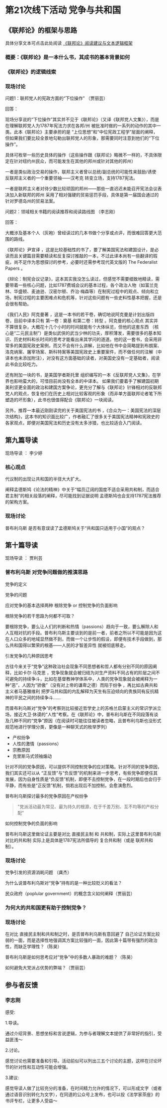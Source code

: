 # 第21次线下活动 党争与共和国

## 《联邦论》的框架与思路

具体分享文本可点击此处阅读 [《联邦论》阅读建议与文本逻辑框架](https://www.grayrobe.club/mediawiki-1.26.3/index.php?title=%E3%80%8A%E8%81%94%E9%82%A6%E8%AE%BA%E3%80%8B%E6%B4%BB%E5%8A%A8%E8%B7%AF%E7%BA%BF%E5%9B%BE)

### 概要：《联邦论》是一本什么书，其成书的基本背景如何

### 《联邦论》的逻辑线索

### 现场讨论

问题1：联邦党人的宪政方面的“下位操作” （贾丽芸）

回答：

现场分享说的“下位操作”其实并不见于《联邦论》（又译《联邦党人文集》），而是在理解联邦党人为1787年宪法力求在各邦/州 被批准时做的一系列的动作的其中一类。此本《联邦论》主要承担的是 “上位思想”和“中位宪政工程学”层面的阐释，但如果我们要比较全景地勾勒出联邦党人的形象，那需要同时注意到他们的“下位操作”。

具体可枚举一些历史具体的操作（这些操作跟《联邦论》略微不一样的，不具体限定在针对纽约州民众，而可能发生在其他的邦州或针对其他的邦州）

一者是类似政治交易的操作，联邦主义者曾以总统/副总统的可能性来鼓励/诱使 反联邦主义者的一个重要领袖——汉考克 转变立场，支持1787宪法。

一者是联邦主义者对待少数比较顽固的邦州——那些一直迟迟未能召开宪法会议表决加入新联邦的邦州 采用了相对强硬的贸易惩罚手段，具体是第一届国会通过的针对罗德岛州的贸易法案。

问题2：领域相关书籍的阅读推荐和阅读路线图 （李志刚）

回答：

大概涉及基本个人（灰袍）曾经读过的几本书做个分享或点评，而很难回答更大范围的路线。

《联邦论》尹宣译 ，这是比较基础性的书了，要了解美国宪法和建国设计，是必读而且关键篇目需要精读和反复探讨推敲的一本，不过此译本尚有一些翻译的瑕疵，尚不足作为思想探讨的参考，必要时还需参考现代英文版的 The Federalist Papers 。

《辩论：制宪会议记录》，这本其实我没怎么读过，但感觉不需要细致地精读，需要带着一些核心问题，比如1787费城会议的基本过程，各个政治人物（如富兰克林、华盛顿、麦迪逊、汉密尔顿、乔治·梅森等）在制宪过程中的观点、倾向和立场，制宪过程的主要困难点和危机等，针对这些问题有一些史料性基本把握，还是会很有帮助。

《我们人民》阿克曼著 ，这是一本书的若干卷，确切地说阿克曼是计划出版四卷，目前中译本只有 第一卷：奠基 和第二卷：转型 。阿克曼的核心观点 其实并不算很复杂，大概花十几个小时的时间就能有个大体纵览，但他的这套东西 （核心是“二元民主制”）是类似武侠的武当少林的功夫，厚积薄发，需要很多的基本知识、历史材料和长时间的思考才能看出来其学问的道道。他的这一套书，会采用非常多的美国宪政史案例，而又不会有什么讲解，比如他在书中会简略提到布朗案、洛克纳案、屠宰场案、斯科特案等美国宪政史上重要案件，而不做任何的注解（中译本也未添加附注），对没有这方面基础的读者，对美国史没有一定基础者，阅读此书会比较吃力。

还有附加一块的书，是美国学者斯托里 组织编写的一本《反联邦党人文集》，在学界也影响蛮大的，可惜目前尚没有全本的中译本。 如果我们要着手了解建国初期美利坚更全面的政治和建国方案争论，更充分了解与《联邦论》针锋相对的反联邦党人的观点，恢复他们在历史上相对比较客观的形象（而非单方面联邦论者笔下所塑造的坏形象），此书也很值得配合《联邦论》一块阅读。

另外，推荐一本最近刚刚读完的关于美国宪法的书 ，《合众为一：美国宪法的深层次结构》，这本书的知识面比较广，作者融汇了很多关于美国宪法精神和宪政史的各家观点，即便对美国宪法和历史没有太多涉猎，也比较适合入门阅读。

## 第九篇导读

现场导读 ： 李少婷

### 核心观点

代议制的出现让共和国的半径大大扩大。

阐释孟德斯鸠《论法的精神》中关于“幅员辽阔的国度不适合采用共和制，而适合君主制”的相关段落的阐释，尽可能找到证据说明 孟德斯鸠也会支持1787宪法推荐的架构方案。

### 现场讨论

普布利乌斯 是否有意误读了孟德斯鸠关于“共和国只适用于小国”的观点？

## 第十篇导读

现场导读 ： 贾利芸

### 普布利乌斯 对党争问题做的推演思路

党争的定义

党争的问题

应对党争的基本选择两种  根除党争 or 控制党争的负面影响

根除党争的若干思路为何都不可取？

要根除党争，要么让人们的判断和热情（passions）趋向于一致，要么解除人和人互相对抗的手段。普布利乌斯主要谈到的是前一者，前者之所以不可能是因为这在人口众多的地域显然做不到，而做一个让步性的假设，即便有技术手段做到，那么共和国得以繁荣的根基——人民的才智差异性 就被彻底移走。

引发党争的几种原因思考

古往今来关于“党争”这种政治社会现象不同思想者和哲人都有分别不同的原因阐释，比如卡尔·马克思 ，党争现象就会被归结为对生产资料不同占有的阶层之间不可避免的持续争斗，比如在基督教神学体系中，人类的党争现象就会被阐释为一种“恶”，人因为“骄傲”（没有对上帝的谦卑之德）而陷于纷争 ，再比如古典共和主义者马基雅维利 把罗马共和国的内乱解释为天生有压迫倾向的贵族同有反抗精神的平民之间的持续争斗……

而普布利乌斯对“党争”的考察则比较接近哲学史上的苏格兰启蒙主义的常识学派立场，接近大卫·休谟的“人性”考察。在《联邦论》中，普布利乌斯在不同段落有谈及几种不同的“党争”原因（在阅读时可能往往被读者忽略，且普布利乌斯也没形式规范地进行学理分类，更像是一种聊天式的枚举罗列）

* 产权纷争
* 人性的激情（passions）
* 宗教原因
* 克里斯马式领袖煽动

针对不同的党争原因，可以提供不同控制党争的应对策略。针对不同的党争原因，我们其实还可以从 “正反馈”与“负反馈”的机制来进一步思考，有些党争即便任其发展，因为自身性质是“负反馈”机制，即便不去控制党争，在一段时期后也会归于平静，而有些是“正反馈”机制，倘若出现后不加控制，会愈演愈烈。

普布利乌斯探讨最多的党争原因在产权纷争
> "党派活动最为常见、最为持久的根源，在于千差万别、互不均等的产权分配"

如何控制党争的负面的影响

普布利乌斯这里做论证主要是对比 直接民主制 和 共和制，实际上这里普布利乌斯对比的共和制 实际上是具体是1787宪法所倡导的 复合共和制（或是 联邦共和制）。

### 现场讨论

党争引发的资源消耗问题 （龚杰）

为什么说普布利乌斯对“党争”持有的是一种比较贬义的看法？

民众政府（poplular government）的概念含义如何阐释（贾丽芸）

### 为何大的共和国更有助于控制党争？

### 现场讨论

在对比 直接民主制和共和制之时，是否普布利乌斯有意回避了 自己论证方案比较弱的一面，而是选择性地强调其方案比较强的一面，因此第十篇带有强烈的政治性，而缺乏学理性？（陈昊）

普布利乌斯是如何思考应对“党争”中的多数人暴政的难题？（陈昊）

如何避免大党派占优势的弊端？（贾丽芸）

## 参与者反馈

### 李志刚

感受:

1.导读。

通过介绍背景、思想坐标和言说逻辑，为参与者理解文本提供了非常好的指引，受益匪浅～

2.讨论。

感觉讨论也需要准备和引导。活动前似可以列出三五个讨论的主题，这样在讨论环节的针对性和互动性可能会增强。

3.建议:

感觉导读人做了比较充分的准备，在时间精力允许的情况下，可以形成文字（或者通过语音识别转化为文字），在同道的公众号上发布，也可以投《法学家茶座》的书评专栏，让更多人受益～
